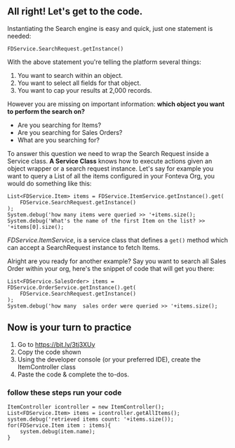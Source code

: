 ## All right! Let's get to the code.

Instantiating the Search engine is easy and quick, just one statement is needed:

`FDService.SearchRequest.getInstance()`

With the above statement you're telling the platform several things:

1. You want to search within an object.
2. You want to select all fields for that object.
3. You want to cap your results at 2,000 records.

However you are missing on important information: **which object you want to perform the search on?**
* Are you searching for Items?
* Are you searching for Sales Orders?
* What are you searching for?

To answer this question we need to wrap the Search Request inside a Service class. **A Service Class** knows how to execute actions given an object wrapper or a search request instance. Let's say for example you want to query a List of all the items configured in your Fonteva Org, you would do something like this:

```
List<FDService.Item> items = FDService.ItemService.getInstance().get(
    FDService.SearchRequest.getInstance()
);
System.debug('how many items were queried >> '+items.size();
System.debug('What's the name of the first Item on the list? >> '+items[0].size();
```

*FDService.ItemService*, is a service class that defines a `get()` method which can accept a SearchRequest instance to fetch Items. 


Alright are you ready for another example? Say you want to search all Sales Order within your org, here's the snippet of code that will get you there: 

```
List<FDService.SalesOrder> items = FDService.OrderService.getInstance().get(
    FDService.SearchRequest.getInstance()
);
System.debug('how many  sales order were queried >> '+items.size();
```

## Now is your turn to practice

1. Go to https://bit.ly/3tj3XUy
2. Copy the code shown
3. Using the developer console (or your preferred IDE), create the ItemController class
4. Paste the code & complete the to-dos.


### follow these steps run your code 
```
ItemController icontroller = new ItemController();
List<FDService.Item> items = icontroller.getAllItems();
system.debug('retrieved items count: '+items.size());
for(FDService.Item item : items){
    system.debug(item.name);
}
```
